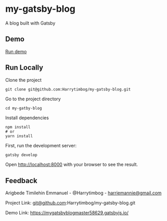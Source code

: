 
# my-gatsby-blog
A blog built with Gatsby

## Demo    

[Run demo](https://mygatsbyblogmaster58629.gatsbyjs.io/)

## Run Locally   

Clone the project

``` console
git clone git@github.com:Harrytimbog/my-gatsby-blog.git
```

Go to the project directory

``` console
cd my-gatby-blog
```

Install dependencies

``` console
npm install
# or
yarn install
```

First, run the development server:

```bash
gatsby develop
```


Open [http://localhost:8000](http://localhost:8000) with your browser to see the result.


## Feedback  

Arigbede Timilehin Emmanuel - @Harrytimbog - harriemannie@gmail.com

Project Link: git@github.com:Harrytimbog/my-gatsby-blog.git

Demo Link: https://mygatsbyblogmaster58629.gatsbyjs.io/
